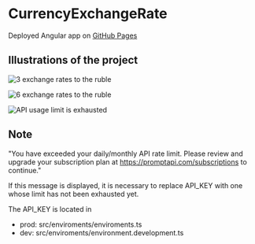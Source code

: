 # CurrencyExchangeRate

Deployed Angular app on [GitHub Pages](https://lixonik.github.io/currency-exchange-rate/)

## Illustrations of the project

![3 exchange rates to the ruble](https://i.yapx.ru/WGFcI.jpg)

![6 exchange rates to the ruble](https://i.yapx.ru/WGFc0.jpg)

![API usage limit is exhausted](https://i.yapx.ru/WGFaN.jpg)

## Note

"You have exceeded your daily/monthly API rate limit. Please review and upgrade your subscription plan at https://promptapi.com/subscriptions to continue."

If this message is displayed, it is necessary to replace API_KEY with one whose limit has not been exhausted yet.

The API_KEY is located in 
- prod: src/enviroments/enviroments.ts
- dev: src/enviroments/environment.development.ts
